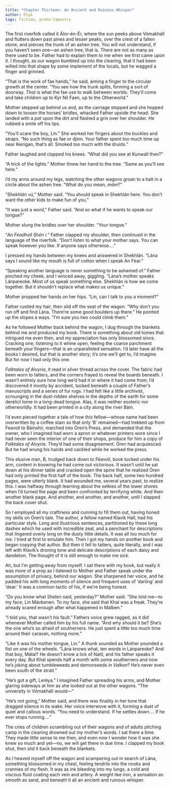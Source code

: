 ```yaml
---
title: "Chapter Thirteen: An Ancient and Ruinous Whisper"
author: Elyá
tags: fiction, proto-tapestry
---
```


The first riverfolk called it Álor-én-Ér, where the sun peeks above Vómakháll and flutters down past pines and lesser peaks, over the crest of a fallen stone, and pierces the trunk of an ashen tree. You will not understand, if you haven’t seen one—an ashen tree, that is. There are not as many as there used to be. Father had to explain them to me when we first came upon it. I thought, as our wagon bumbled up into the clearing, that it had been willed into that shape by some implement of the locals, but he wagged a finger and grinned.

“That is the work of fae hands,” he said, aiming a finger to the circular growth at the center. “You see how the trunk splits, forming a sort of doorway. *That* is what the fae use to walk between worlds. They’ll come and take children up to Kyr Níl Faen, up to the Otherworld.”

Mother stepped up behind us and, as the carriage stopped and she hopped down to loosen the horses’ bridles, whacked Father upside the head. She landed with a *pat* upon the dirt and flashed a grin over her shoulder. He rubbed a smile off his lips.

“You’ll scare the boy, Lin.” She worked her fingers about the buckles and straps. “No such thing as fae or djinn. Your father spent too much time up near Keirigan, that’s all. Smoked too much with the druids.”

Father laughed and clapped his knees. “What did you see at Kunwall then?”

“A trick of the lights.” Mother threw her hand to the tree. “Same as you’ll see here.”

I’d my arms around my legs, watching the other wagons groan to a halt in a circle about the ashen tree. “What do you mean, *mám*?”

“*Shekhlán vú,*” Mother said. “You should speak in Shekhlán here. You don’t want the other kids to make fun of you.”

“It was just a word,” Father said. “And so what if he wants to speak our tongue?”

Mother slung the bridles over her shoulder. “*Your* tongue.”

“*An Féadholl Shén i.*” Father clapped my shoulder, then continued in the language of the riverfolk. “Don’t listen to what your mother says. You can speak however you like. If anyone says otherwise….”

I pressed my hands between my knees and answered in Shekhlán. “Lána says I sound like my mouth is full of cotton when I speak An Féar.”

“Speaking another language is never something to be ashamed of.” Father pinched my cheek, and I winced away, giggling. “Lána’s mother speaks Lánpareoke. Most of us speak something else. Shekhlán is how we come together. But it shouldn’t replace what makes us unique.”

Mother propped her hands on her hips. “Lin, can I talk to you a moment?”

Father rustled my hair, then slid off the seat of the wagon. “Why don’t you run off and find Lána. There’re some good boulders up there.” He pointed up the slopes a ways. “I’m sure you two could climb them.”

As he followed Mother back behind the wagon, I dug through the blankets behind me and produced my book. There is something about old tomes that intrigued me even then, and my appreciation has only blossomed since. Cracking one, listening to it whine open, feeling the coarse parchment beneath your fingers—that is an unparalleled sensation. I’d later have all the books I desired, but that is another story; it’s one we’ll get to, I’d imagine. But for now I had only this one.

*Folktales of Alvyria*, it read in silver thread across the cover. The fabric had been worn to tatters, and the corners frayed to reveal the boards beneath. I wasn’t entirely sure how long we’d had it or where it had come from; I’d discovered it mostly by accident, tucked beneath a couple of Father’s manuscripts and a series of fur rugs. I had felt like a little archivist, scrounging in the dust-ridden shelves in the depths of the earth for some derelict tome in a long-dead tongue. Alas, it was neither esoteric nor otherworldly. It had been printed in a city along the river Báin.

I’d even pieced together a tale of how this fellow—whose name had been overwritten by a coffee stain so that only ‘B’ remained—had trekked up from Feavoll to Báinshir, marched into Óren’s Press, and demanded that the owner, who I imagined had worn a apron or whatever printers wore since I had never seen the interior of one of their shops, produce for him a copy of *Folktales of Alvyria*. They’d had some disagreement. Óren had acquiesced. But he had wrung his hands and cackled while he worked the press.

This elusive man, B, trudged back down to Féavoll, book tucked under his arm, content in knowing he had come out victorious. It wasn’t until he sat down at his dinner table and cracked open the spine that he realized Óren had only printed the first half of the book. The back half, some two hundred pages, were utterly blank. It had wounded me, several years past, to realize this. I was halfway through learning about the selkies of the lower shores when I’d turned the page and been confronted by terrifying white. And then another blank page. And another, and another, and another, until I slapped the back cover shut.

So I employed all my craftiness and cunning to fill them out, having honed my skills on Óren’s tale. The author, a fellow named Klavik Hall, had his particular style. Long and illustrious sentences, partitioned by these long dashes which he used with incredible zeal, and a penchant for descriptions that lingered overly long on the dusty little details. It was all too much for me. I tried at first to emulate him. Then I got my hands on another book and began copying that author. But then it fell to tatters, quite literally, and I was left with Klavik’s droning tone and delicate descriptions of each daisy and dandelion. The thought of it is still enough to make me sick.

Ah, but I’m getting away from myself. I sat there with my book, but really it was more of a prop as I listened to Mother and Father speak under the assumption of privacy, behind our wagon. She sharpened her voice, and he padded his with long moments of silence and frequent uses of ‘darling’ and ‘dear.’ It was a common tactic of his, if we’re being honest.

“Do you know what Shelen said, yesterday?” Mother said. “She told me—to my face, Lin Mávbenen. To my face, she said that Khal was a freak. They’re already scared enough after what happened in Málben.”

“I told you, that wasn’t his fault.” Fathers voice grew ragged, as it did whenever Mother called him by his full name. “And why should it be? She’s the one who’s so afraid of southerners. He just spent a little too much time around their caravan, nothing more.”

“Like it was his mother tongue, Lin.” A thunk sounded as Mother pounded a fist on one of the wheels. “Lána knows what, ten words in Lánpareoke? And that boy, Mátal? He doesn’t know a lick of Natíl, and his father speaks it every day. But Khal spends half a month with some southerners and now he’s joking about tumbleweeds and demonseeds *in Valkon*? He’s never even been south of the strait.”

“He’s got a gift, Leréya.” I imagined Father spreading his arms, and Mother glaring sideways at him as she looked out at the other wagons. “The university in Vómakháll would—”

“He’s not going,” Mother said, and there was finality in her tone that dragged silence in its wake. Her voice interwove with it, forming a duet of quiet and callous words. “You need to understand. If he settles down…. If he ever stops running….”

The cries of children scrambling out of their wagons and of adults pitching camp in the clearing drowned out my mother’s words. I sat there a time. They made little sense to me then, and even now I wonder how it was she knew so much and yet—no, we will get there in due time. I clapped my book shut, then slid it back beneath the blankets.

As I heaved myself off the wagon and scampering out in search of Lána, something blossomed in my chest, feeling tendrils into the nooks and crannies of my flesh. It was as ink bleeding into my lungs, a cold and viscous fluid coating each vein and artery. A weight like iron, a sensation as smooth as sand, and beneath it all an ancient and ruinous whisper.
